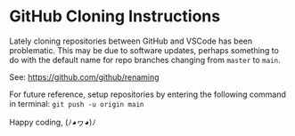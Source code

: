# GitHub Cloning Instructions

Lately cloning repositories between GitHub and VSCode has been problematic. This may be due to software updates, perhaps something to do with the default name for repo branches changing from `master` to `main`.

See: https://github.com/github/renaming

For future reference, setup repositories by entering the following command in terminal: `git push -u origin main`

Happy coding,
(ﾉ◕ヮ◕)ﾉ